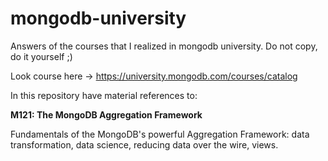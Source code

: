 # mongodb-university
Answers of the courses that I realized in mongodb university. Do not copy, do it yourself ;)

Look course here -> https://university.mongodb.com/courses/catalog


In this repository have material references to: 

**M121: The MongoDB Aggregation Framework**

Fundamentals of the MongoDB's powerful Aggregation Framework: data transformation, data science, reducing data over the wire, views.

